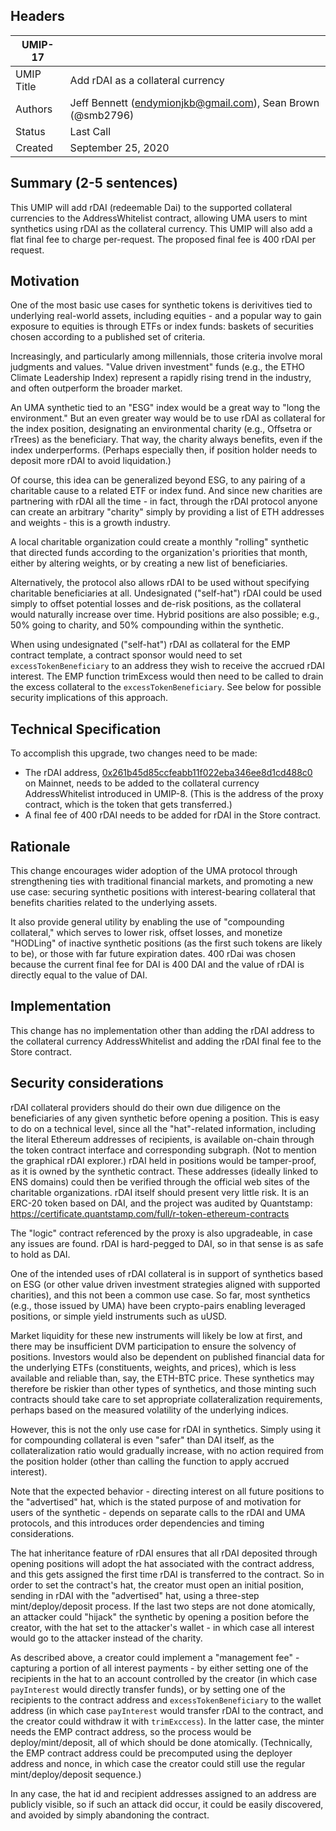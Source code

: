 ## Headers
| UMIP-17   |                                                                                                                                          |
|------------|------------------------------------------------------------------------------------------------------------------------------------------|
| UMIP Title | Add rDAI as a collateral currency              |
| Authors    | Jeff Bennett (endymionjkb@gmail.com), Sean Brown (@smb2796) |
| Status     | Last Call                                                                                                                                    |
| Created    | September 25, 2020                                                                                                                           |

## Summary (2-5 sentences)
This UMIP will add rDAI (redeemable Dai) to the supported collateral currencies to the AddressWhitelist contract, allowing UMA users to mint synthetics using rDAI as the collateral currency. This UMIP will also add a flat final fee to charge per-request. The proposed final fee is 400 rDAI per request.

## Motivation
One of the most basic use cases for synthetic tokens is derivitives tied to underlying real-world assets, including equities - and a popular way to gain exposure to equities is through ETFs or index funds: baskets of securities chosen according to a published set of criteria.

Increasingly, and particularly among millennials, those criteria involve moral judgments and values. "Value driven investment" funds (e.g., the ETHO Climate Leadership Index) represent a rapidly rising trend in the industry, and often outperform the broader market.

An UMA synthetic tied to an "ESG" index would be a great way to "long the environment." But an even greater way would be to use rDAI as collateral for the index position, designating an environmental charity (e.g., Offsetra or rTrees) as the beneficiary. That way, the charity always benefits, even if the index underperforms. (Perhaps especially then, if position holder needs to deposit more rDAI to avoid liquidation.)

Of course, this idea can be generalized beyond ESG, to any pairing of a charitable cause to a related ETF or index fund. And since new charities are partnering with rDAI all the time - in fact, through the rDAI protocol anyone can create an arbitrary "charity" simply by providing a list of ETH addresses and weights - this is a growth industry.

A local charitable organization could create a monthly "rolling" synthetic that directed funds according to the organization's priorities that month, either by altering weights, or by creating a new list of beneficiaries.

Alternatively, the protocol also allows rDAI to be used without specifying charitable beneficiaries at all. Undesignated ("self-hat") rDAI could be used simply to offset potential losses and de-risk positions, as the collateral would naturally increase over time. Hybrid positions are also possible; e.g., 50% going to charity, and 50% compounding within the synthetic.

When using undesignated ("self-hat") rDAI as collateral for the EMP contract template, a contract sponsor would need to set `excessTokenBeneficiary` to an address they wish to receive the accrued rDAI interest. The EMP function trimExcess would then need to be called to drain the excess collateral to the `excessTokenBeneficiary`. See below for possible security implications of this approach.

## Technical Specification
To accomplish this upgrade, two changes need to be made:
- The rDAI address, [0x261b45d85ccfeabb11f022eba346ee8d1cd488c0](https://etherscan.io/token/0x261b45d85ccfeabb11f022eba346ee8d1cd488c0) on Mainnet, needs to be added to the collateral currency AddressWhitelist introduced in UMIP-8.
   (This is the address of the proxy contract, which is the token that gets transferred.)
- A final fee of 400 rDAI needs to be added for rDAI in the Store contract.
## Rationale
This change encourages wider adoption of the UMA protocol through strengthening ties with traditional financial markets, and promoting a new use case: securing synthetic positions with interest-bearing collateral that benefits charities related to the underlying assets.

It also provide general utility by enabling the use of "compounding collateral," which serves to lower risk, offset losses, and monetize "HODLing" of inactive synthetic positions (as the first such tokens are likely to be), or those with far future expiration dates.
400 rDai was chosen because the current final fee for DAI is 400 DAI and the value of rDAI is directly equal to the value of DAI.
## Implementation
This change has no implementation other than adding the rDAI address to the collateral currency AddressWhitelist and adding the rDAI final fee to the Store contract.

## Security considerations

rDAI collateral providers should do their own due diligence on the beneficiaries of any given synthetic before opening a position. This is easy to do on a technical level, since all the "hat"-related information, including the literal Ethereum addresses of recipients, is available on-chain through the token contract interface and corresponding subgraph. (Not to mention the graphical rDAI explorer.) rDAI held in positions would be tamper-proof, as it is owned by the synthetic contract. These addresses (ideally linked to ENS domains) could then be verified through the official web sites of the charitable organizations.
rDAI itself should present very little risk. It is an ERC-20 token based on DAI, and the project was audited by Quantstamp: 
https://certificate.quantstamp.com/full/r-token-ethereum-contracts

The "logic" contract referenced by the proxy is also upgradeable, in case any issues are found. rDAI is hard-pegged to DAI, so in that sense is as safe to hold as DAI.

One of the intended uses of rDAI collateral is in support of synthetics based on ESG (or other value driven investment strategies aligned with supported charities), and this not been a common use case. So far, most synthetics (e.g., those issued by UMA) have been crypto-pairs enabling leveraged positions, or simple yield instruments such as uUSD.

Market liquidity for these new instruments will likely be low at first, and there may be insufficient DVM participation to ensure the solvency of positions. Investors would also be dependent on published financial data for the underlying ETFs (constituents, weights, and prices), which is less available and reliable than, say, the ETH-BTC price. These synthetics may therefore be riskier than other types of synthetics, and those minting such contracts should take care to set appropriate collateralization requirements, perhaps based on the measured volatility of the underlying indices.

However, this is not the only use case for rDAI in synthetics. Simply using it for compounding collateral is even "safer" than DAI itself, as the collateralization ratio would gradually increase, with no action required from the position holder (other than calling the function to apply accrued interest).

Note that the expected behavior - directing interest on all future positions to the "advertised" hat, which is the stated purpose of and motivation for users of the synthetic - depends on separate calls to the rDAI and UMA protocols, and this introduces order dependencies and timing considerations.

The hat inheritance feature of rDAI ensures that all rDAI deposited through opening positions will adopt the hat associated with the contract address, and this gets assigned the first time rDAI is transferred to the contract. So in order to set the contract's hat, the creator must open an initial position, sending in rDAI with the "advertised" hat, using a three-step mint/deploy/deposit process. If the last two steps are not done atomically, an attacker could "hijack" the synthetic by opening a position before the creator, with the hat set to the attacker's wallet - in which case all interest would go to the attacker instead of the charity.

As described above, a creator could implement a "management fee" - capturing a portion of all interest payments - by either setting one of the recipients in the hat to an account controlled by the creator (in which case `payInterest` would directly transfer funds), or by setting one of the recipients to the contract address and `excessTokenBeneficiary` to the wallet address (in which case `payInterest` would transfer rDAI to the contract, and the creator could withdraw it with `trimExccess`). In the latter case, the minter needs the EMP contract address, so the process would be deploy/mint/deposit, all of which should be done atomically. (Technically, the EMP contract address could be precomputed using the deployer address and nonce, in which case the creator could still use the regular mint/deploy/deposit sequence.)

In any case, the hat id and recipient addresses assigned to an address are publicly visible, so if such an attack did occur, it could be easily discovered, and avoided by simply abandoning the contract.